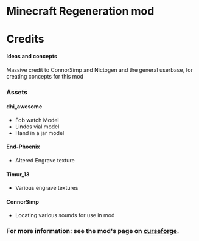 # Minecraft Regeneration mod

# Credits

#### Ideas and concepts
Massive credit to ConnorSimp and Nictogen and the general userbase, for creating concepts for this mod

### Assets
#### dhi_awesome
- Fob watch Model
- Lindos vial model
- Hand in a jar model

#### End-Phoenix
- Altered Engrave texture

#### Timur_13
- Various engrave textures 

#### ConnorSimp
- Locating various sounds for use in mod




### For more information: see the mod's page on [curseforge](https://minecraft.curseforge.com/projects/regeneration?gameCategorySlug=mc-mods&projectID=274275#c161).
